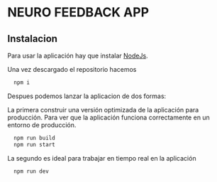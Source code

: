 
# NEURO FEEDBACK APP



## Instalacion



Para usar la aplicación hay que instalar [NodeJs](https://nodejs.org/en/download/prebuilt-installer/current).



Una vez descargado el repositorio hacemos

```bash
  npm i
```
Despues podemos lanzar la aplicacion de dos formas:

La primera construir una versión optimizada de la aplicación para producción. Para ver que la aplicación funciona correctamente en un entorno de producción.
```bash
  npm run build
  npm run start
```

La segundo es ideal para trabajar en tiempo real en la aplicación 
```bash
  npm run dev
```
